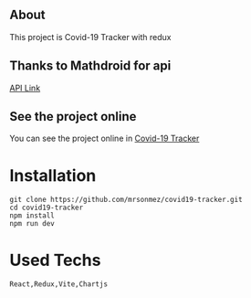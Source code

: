 ## About

This project is Covid-19 Tracker with redux

## Thanks to Mathdroid for api
[API Link](https://covid19.mathdro.id/api/)

## See the project online

You can see the project online in [Covid-19 Tracker](https://sirpak-covid19-tracker.surge.sh)

# Installation

```git
git clone https://github.com/mrsonmez/covid19-tracker.git
cd covid19-tracker
npm install
npm run dev
```

# Used Techs

```
React,Redux,Vite,Chartjs
```
